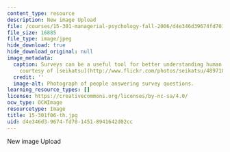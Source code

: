 ```yaml
---
content_type: resource
description: New image Upload
file: /courses/15-301-managerial-psychology-fall-2006/d4e346d39674fd7014518941642d02cc_15-301f06-th.jpg
file_size: 16885
file_type: image/jpeg
hide_download: true
hide_download_original: null
image_metadata:
  caption: Surveys can be a useful tool for better understanding human behavior. (Image
    courtesy of [seikatsu](http://www.flickr.com/photos/seikatsu/489710558/) on Flickr.)
  credit: ''
  image-alt: Photograph of people answering survey questions.
learning_resource_types: []
license: https://creativecommons.org/licenses/by-nc-sa/4.0/
ocw_type: OCWImage
resourcetype: Image
title: 15-301f06-th.jpg
uid: d4e346d3-9674-fd70-1451-8941642d02cc
---
```

New image Upload
